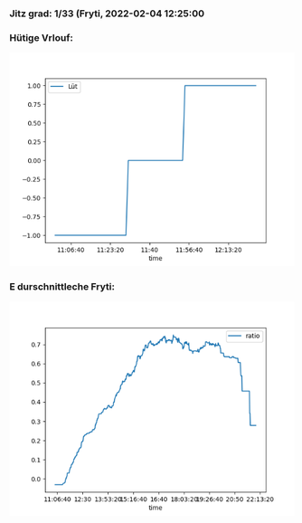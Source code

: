 ### Jitz grad: 1/33 (Fryti, 2022-02-04 12:25:00

### Hütige Vrlouf:
![Graph](Today.png)

### E durschnittleche Fryti:
![Graph](Fryti.png)